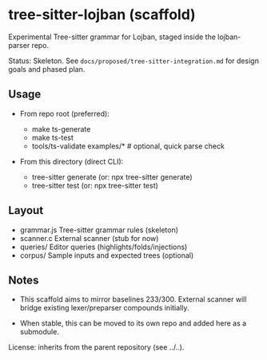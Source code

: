 # tree-sitter-lojban (scaffold)

Experimental Tree-sitter grammar for Lojban, staged inside the lojban-parser repo.

Status: Skeleton. See `docs/proposed/tree-sitter-integration.md` for design goals and phased plan.

## Usage

- From repo root (preferred):
  - make ts-generate
  - make ts-test
  - tools/ts-validate examples/*  # optional, quick parse check

- From this directory (direct CLI):
  - tree-sitter generate  (or: npx tree-sitter generate)
  - tree-sitter test      (or: npx tree-sitter test)

## Layout

- grammar.js     Tree-sitter grammar rules (skeleton)
- scanner.c      External scanner (stub for now)
- queries/       Editor queries (highlights/folds/injections)
- corpus/        Sample inputs and expected trees (optional)

## Notes

- This scaffold aims to mirror baselines 233/300. External scanner will bridge
  existing lexer/preparser compounds initially.

- When stable, this can be moved to its own repo and added here as a submodule.

License: inherits from the parent repository (see ../..).
